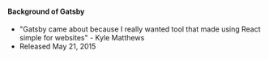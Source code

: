 #### Background of Gatsby
  - "Gatsby came about because I really wanted tool that made using React simple for websites" - Kyle Matthews
  - Released  May 21, 2015
